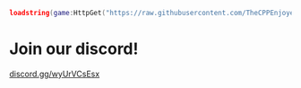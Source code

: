 ```lua
loadstring(game:HttpGet("https://raw.githubusercontent.com/TheCPPEnjoyer/RageWare/refs/heads/main/Loader.lua", true))()
```

# Join our discord!
[discord.gg/wyUrVCsEsx](https://discord.gg/wyUrVCsEsx)
